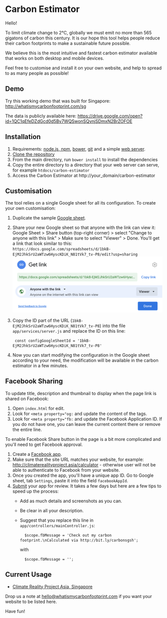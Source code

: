 # Carbon Estimator

Hello!

To limit climate change to 2℃, globally we must emit no more than 565 gigatons of carbon this century. It is our hope this tool helps people reduce their carbon footprints to make a sustainable future possible.

We believe this is the most intuitive and fastest carbon estimator available that works on both desktop and mobile devices.

Feel free to customise and install it on your own website, and help to spread to as many people as possible!  

## Demo

Try this working demo that was built for Singapore: http://whatismycarbonfootprint.com/sg

The data is publicly available here: https://drive.google.com/open?id=1QC1qEfeDZdGcd0d5Bv7WQSwonSQvnjSDmxN2BrZOFOE

## Installation

1. Requirements: [node.js, npm](http://nodejs.org/), [bower](http://bower.io/), [git](http://git-scm.org/) and a simple [web server](http://www.apachefriends.org).
1. [Clone the repository](https://help.github.com/articles/cloning-a-repository/)
1. From the main directory, run `bower install` to install the dependencies
1. Copy the entire directory to a directory that your web server can serve, for example `htdocs/carbon-estimator`
1. Access the Carbon Estimator at http://your_domain/carbon-estimator

## Customisation

The tool relies on a single Google sheet for all its configuration. To create your own customisation:

1. Duplicate the sample [Google sheet](https://drive.google.com/open?id=1NoSg0Sj_ZCcoYfZXMGxP0hcvFtipKUGZ5r0e6xPMrX0).
1. Share your new Google sheet so that anyone with the link can view it: Google Sheet > Share button (top-right corner) > select "Change to anyone with this link" > Make sure to select "Viewer" > Done. You'll get a link that look similar to this: `https://docs.google.com/spreadsheets/d/1bkB-EjM2JhkSrU2aWTzw6HyscKDiK_N81tVk7_tv-P8/edit?usp=sharing`
![alt text](./img/readme-googlesheet-sharing.png)
1. Copy the ID part of the URL (`1bkB-EjM2JhkSrU2aWTzw6HyscKDiK_N81tVk7_tv-P8`) into the file `app/services/server.js` and replace the ID on this line:

        const configGoogleSheetId = '1bkB-EjM2JhkSrU2aWTzw6HyscKDiK_N81tVk7_tv-P8'

1. Now you can start modifying the configuration in the Google sheet according to your need, the modification will be available in the carbon estimator in a few minutes.

## Facebook Sharing

To update title, description and thumbnail to display when the page link is shared on Facebook:

1. Open `index.html` for edit.
1. Look for `<meta property="og:` and update the content of the <meta> tags.
1. Look for `<meta property="fb:` and update the Facebook Application ID. If you do not have one, you can leave the current content there or remove the entire line.

To enable Facebook Share button in the page is a bit more complicated and you'll need to get Facebook approval.

1. Create a [Facebook app](https://developers.facebook.com/docs/apps/register).
1. Make sure that the site URL matches your website, for example: http://climaterealityproject.asia/calculator - otherwise user will not be able to authenticate to Facebook from your website.
1. Once you created the app, you'll have a unique app ID. Go to Google sheet, tab `Settings`, paste it into the field `facebookAppId`.
1. [Submit](https://developers.facebook.com/docs/apps/review) your app for review. It takes a few days but here are a few tips to speed up the process:
    * Add as much details and screenshots as you can.
    * Be clear in all your description.
    * Suggest that you replace this line in `app/controllers/mainController.js`:

            $scope.fbMessage = 'Check out my carbon footprint.\nCalculated via http://bit.ly/carbonsgsh';

        with

            $scope.fbMessage = '';

## Current Usage

* [Climate Reality Project Asia, Singapore](http://climaterealityproject.asia/)

Drop us a note at hello@whatismycarbonfootprint.com if you want your website to be listed here.

Have fun!
